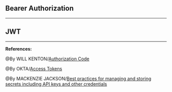 ## **Bearer Authorization**


-----------------------------------------------

## **JWT**

-----------------------------------------------

**References:**

@By WILL KENTON/[Authorization Code](https://www.investopedia.com/terms/a/authorization-code.asp)

@By OKTA/[Access Tokens](https://jwt.io/introduction)

@By MACKENZIE JACKSON/[Best practices for managing and storing secrets including API keys and other credentials](https://blog.gitguardian.com/secrets-api-management/)